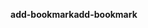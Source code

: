 <span data-ttu-id="307d4-101">**add-bookmark**</span><span class="sxs-lookup"><span data-stu-id="307d4-101">**add-bookmark**</span></span>
